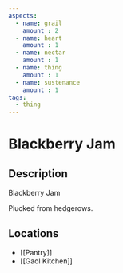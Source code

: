 ```yaml
---
aspects: 
  - name: grail
    amount : 2
  - name: heart
    amount : 1
  - name: nectar
    amount : 1
  - name: thing
    amount : 1
  - name: sustenance
    amount : 1
tags:
  - thing
---
```


# Blackberry Jam

## Description
Blackberry Jam

Plucked from hedgerows.
## Locations
- [[Pantry]]
- [[Gaol Kitchen]]